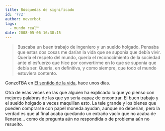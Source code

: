 ```yaml
---
title: Búsquedas de significado
id: '772'
author: neverbot
tags:
  - mundo real™
date: 2008-05-06 16:38:15
---
```


> Buscaba un buen trabajo de ingeniero y un sueldo holgado. Pensaba que estas dos cosas me darían la vida que se suponía que debía vivir. Quería el respeto del mundo, quería el reconocimiento de la sociedad ante el esfuerzo que hice por convertirme en lo que se suponía que debía ser. Quería, en definitiva, y como siempre, que todo el mundo estuviera contento.

GonzoTBA en [El sentido de la vida](http://www.elsentidodelavida.net/conocete-a-ti-mismo), hace unos días.

Otra de esas veces en las que alguien ha explicado lo que yo pienso con mejores palabras de las que yo sería capaz de encontrar. El buen trabajo y el sueldo holgado a veces maquillan esto. La tele grande y los bienes que pueden comprarse con papel moneda ayudan, aunque no deberían, pero la verdad es que al final acaba quedando un extraño vacío que no acaba de llenarse... como de pregunta aún no respondida o de problema aún no resuelto.
